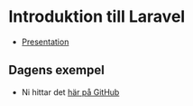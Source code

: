 # Introduktion till Laravel

- [Presentation](laravel.pdf)

## Dagens exempel

- Ni hittar det [här på GitHub](https://github.com/Tibbelit/da287a-laravel-movie-example)
